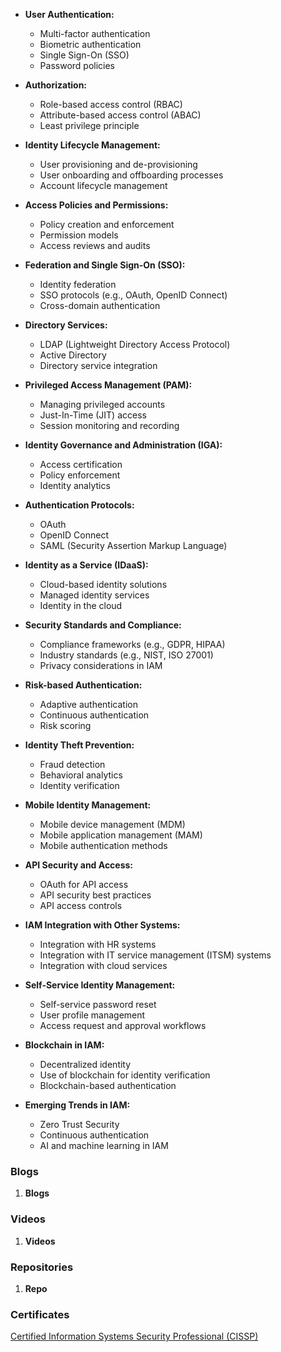 - **User Authentication:**
  - Multi-factor authentication
  - Biometric authentication
  - Single Sign-On (SSO)
  - Password policies

- **Authorization:**
  - Role-based access control (RBAC)
  - Attribute-based access control (ABAC)
  - Least privilege principle

- **Identity Lifecycle Management:**
  - User provisioning and de-provisioning
  - User onboarding and offboarding processes
  - Account lifecycle management

- **Access Policies and Permissions:**
  - Policy creation and enforcement
  - Permission models
  - Access reviews and audits

- **Federation and Single Sign-On (SSO):**
  - Identity federation
  - SSO protocols (e.g., OAuth, OpenID Connect)
  - Cross-domain authentication

- **Directory Services:**
  - LDAP (Lightweight Directory Access Protocol)
  - Active Directory
  - Directory service integration

- **Privileged Access Management (PAM):**
  - Managing privileged accounts
  - Just-In-Time (JIT) access
  - Session monitoring and recording

- **Identity Governance and Administration (IGA):**
  - Access certification
  - Policy enforcement
  - Identity analytics

- **Authentication Protocols:**
  - OAuth
  - OpenID Connect
  - SAML (Security Assertion Markup Language)

- **Identity as a Service (IDaaS):**
  - Cloud-based identity solutions
  - Managed identity services
  - Identity in the cloud

- **Security Standards and Compliance:**
  - Compliance frameworks (e.g., GDPR, HIPAA)
  - Industry standards (e.g., NIST, ISO 27001)
  - Privacy considerations in IAM

- **Risk-based Authentication:**
  - Adaptive authentication
  - Continuous authentication
  - Risk scoring

- **Identity Theft Prevention:**
  - Fraud detection
  - Behavioral analytics
  - Identity verification

- **Mobile Identity Management:**
  - Mobile device management (MDM)
  - Mobile application management (MAM)
  - Mobile authentication methods

- **API Security and Access:**
  - OAuth for API access
  - API security best practices
  - API access controls

- **IAM Integration with Other Systems:**
  - Integration with HR systems
  - Integration with IT service management (ITSM) systems
  - Integration with cloud services

- **Self-Service Identity Management:**
  - Self-service password reset
  - User profile management
  - Access request and approval workflows

- **Blockchain in IAM:**
  - Decentralized identity
  - Use of blockchain for identity verification
  - Blockchain-based authentication


- **Emerging Trends in IAM:**
  - Zero Trust Security
  - Continuous authentication
  - AI and machine learning in IAM


### Blogs

1. **Blogs**

### Videos

1. **Videos**

### Repositories

1. **Repo**

### Certificates

[Certified Information Systems Security Professional (CISSP)](https://www.isc2.org/Certifications/CISSP)
